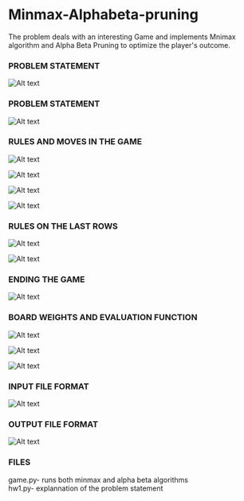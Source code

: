 # Minmax-Alphabeta-pruning

The problem deals with an interesting Game and implements Mnimax algorithm and Alpha Beta Pruning to optimize the player's outcome. 

<h3> PROBLEM STATEMENT</h3>

![Alt text](/screenshots/Screenshot1.png)


<h3> PROBLEM STATEMENT</h3>

![Alt text](/screenshots/Screenshot1.png)


<h3> RULES AND MOVES IN THE GAME</h3>

![Alt text](/screenshots/Screenshot2.png)

![Alt text](/screenshots/Screenshot3.png)

![Alt text](/screenshots/Screenshot4.png)

![Alt text](/screenshots/Screenshot5.png)


<h3> RULES ON THE LAST ROWS</h3>

![Alt text](/screenshots/Screenshot6.png)


![Alt text](/screenshots/Screenshot7.png)


<h3> ENDING THE GAME</h3>

![Alt text](/screenshots/Screenshot8.png)


<h3> BOARD WEIGHTS AND EVALUATION FUNCTION</h3>

![Alt text](/screenshots/Screenshot9.png)

![Alt text](/screenshots/Screenshot10.png)

![Alt text](/screenshots/Screenshot11.png)



<h3> INPUT FILE FORMAT</h3>

![Alt text](/screenshots/Screenshot12.png)


<h3> OUTPUT FILE FORMAT</h3>

![Alt text](/screenshots/Screenshot13.png)



<h3> FILES</h3>

game.py- runs both minmax and alpha beta algorithms</br>
hw1.py- explannation of the problem statement
